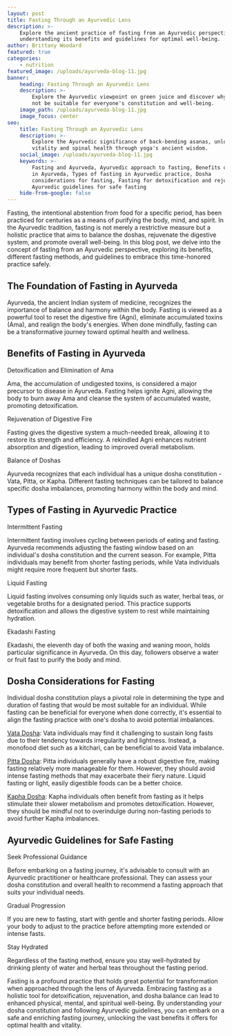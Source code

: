 ```yaml
---
layout: post
title: Fasting Through an Ayurvedic Lens
description: >-
    Explore the ancient practice of fasting from an Ayurvedic perspective,
    understanding its benefits and guidelines for optimal well-being.
author: Brittany Woodard
featured: true
categories:
    - nutrition
featured_image: /uploads/ayurveda-blog-11.jpg
banner:
    heading: Fasting Through an Ayurvedic Lens
    description: >-
        Explore the Ayurvedic viewpoint on green juice and discover why it may
        not be suitable for everyone's constitution and well-being.
    image_path: /uploads/ayurveda-blog-11.jpg
    image_focus: center
seo:
    title: Fasting Through an Ayurvedic Lens
    description: >-
        Explore the Ayurvedic significance of back-bending asanas, unlocking
        vitality and spinal health through yoga's ancient wisdom.
    social_image: /uploads/ayurveda-blog-11.jpg
    keywords: >-
        Fasting and Ayurveda, Ayurvedic approach to fasting, Benefits of fasting
        in Ayurveda, Types of fasting in Ayurvedic practice, Dosha
        considerations for fasting, Fasting for detoxification and rejuvenation,
        Ayurvedic guidelines for safe fasting
    hide-from-google: false
---
```

Fasting, the intentional abstention from food for a specific period, has been practiced for centuries as a means of purifying the body, mind, and spirit. In the Ayurvedic tradition, fasting is not merely a restrictive measure but a holistic practice that aims to balance the doshas, rejuvenate the digestive system, and promote overall well-being. In this blog post, we delve into the concept of fasting from an Ayurvedic perspective, exploring its benefits, different fasting methods, and guidelines to embrace this time-honored practice safely.

## The Foundation of Fasting in Ayurveda

Ayurveda, the ancient Indian system of medicine, recognizes the importance of balance and harmony within the body. Fasting is viewed as a powerful tool to reset the digestive fire (Agni), eliminate accumulated toxins (Ama), and realign the body's energies. When done mindfully, fasting can be a transformative journey toward optimal health and wellness.

## Benefits of Fasting in Ayurveda

Detoxification and Elimination of Ama

Ama, the accumulation of undigested toxins, is considered a major precursor to disease in Ayurveda. Fasting helps ignite Agni, allowing the body to burn away Ama and cleanse the system of accumulated waste, promoting detoxification.

Rejuvenation of Digestive Fire

Fasting gives the digestive system a much-needed break, allowing it to restore its strength and efficiency. A rekindled Agni enhances nutrient absorption and digestion, leading to improved overall metabolism.

Balance of Doshas

Ayurveda recognizes that each individual has a unique dosha constitution - Vata, Pitta, or Kapha. Different fasting techniques can be tailored to balance specific dosha imbalances, promoting harmony within the body and mind.

## Types of Fasting in Ayurvedic Practice

Intermittent Fasting

Intermittent fasting involves cycling between periods of eating and fasting. Ayurveda recommends adjusting the fasting window based on an individual's dosha constitution and the current season. For example, Pitta individuals may benefit from shorter fasting periods, while Vata individuals might require more frequent but shorter fasts.

Liquid Fasting

Liquid fasting involves consuming only liquids such as water, herbal teas, or vegetable broths for a designated period. This practice supports detoxification and allows the digestive system to rest while maintaining hydration.

Ekadashi Fasting

Ekadashi, the eleventh day of both the waxing and waning moon, holds particular significance in Ayurveda. On this day, followers observe a water or fruit fast to purify the body and mind.

## Dosha Considerations for Fasting

Individual dosha constitution plays a pivotal role in determining the type and duration of fasting that would be most suitable for an individual. While fasting can be beneficial for everyone when done correctly, it's essential to align the fasting practice with one's dosha to avoid potential imbalances.

<u>Vata Dosha</u>\: Vata individuals may find it challenging to sustain long fasts due to their tendency towards irregularity and lightness. Instead, a monofood diet such as a kitchari, can be beneficial to avoid Vata imbalance.

<u>Pitta Dosha</u>\: Pitta individuals generally have a robust digestive fire, making fasting relatively more manageable for them. However, they should avoid intense fasting methods that may exacerbate their fiery nature. Liquid fasting or light, easily digestible foods can be a better choice.

<u>Kapha Dosha</u>\: Kapha individuals often benefit from fasting as it helps stimulate their slower metabolism and promotes detoxification. However, they should be mindful not to overindulge during non-fasting periods to avoid further Kapha imbalances.

## Ayurvedic Guidelines for Safe Fasting

Seek Professional Guidance

Before embarking on a fasting journey, it's advisable to consult with an Ayurvedic practitioner or healthcare professional. They can assess your dosha constitution and overall health to recommend a fasting approach that suits your individual needs.

Gradual Progression

If you are new to fasting, start with gentle and shorter fasting periods. Allow your body to adjust to the practice before attempting more extended or intense fasts.

Stay Hydrated

Regardless of the fasting method, ensure you stay well-hydrated by drinking plenty of water and herbal teas throughout the fasting period.

Fasting is a profound practice that holds great potential for transformation when approached through the lens of Ayurveda. Embracing fasting as a holistic tool for detoxification, rejuvenation, and dosha balance can lead to enhanced physical, mental, and spiritual well-being. By understanding your dosha constitution and following Ayurvedic guidelines, you can embark on a safe and enriching fasting journey, unlocking the vast benefits it offers for optimal health and vitality.